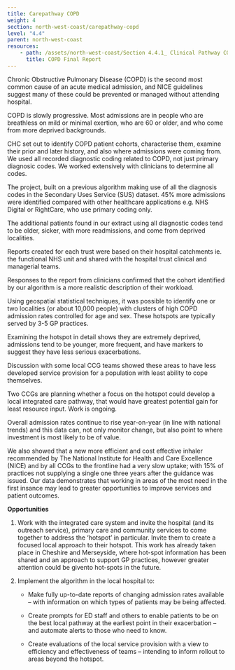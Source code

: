```yaml
---
title: Carepathway COPD
weight: 4
section: north-west-coast/carepathway-copd
level: "4.4"
parent: north-west-coast
resources: 
    - path: /assets/north-west-coast/Section 4.4.1_ Clinical Pathway COPD Final Report.pdf
      title: COPD Final Report
---
```


Chronic Obstructive Pulmonary Disease (COPD) is the second most common cause of an acute medical admission, and NICE guidelines suggest many of these could be prevented or managed without attending hospital.  

COPD is slowly progressive. Most admissions are in people who are breathless on mild or minimal exertion, who are 60 or older, and who come from more deprived backgrounds.  

CHC set out to identify COPD patient cohorts, characterise them, examine their prior and later history, and also where admissions were coming from. We used all recorded diagnostic coding related to COPD, not just primary diagnosic codes. We worked extensively with clinicians to determine all codes. 

The project, built on a previous algorithm making use of all the diagnosis codes in the Secondary Uses Service (SUS) dataset. 45% more admissions were identified compared with other healthcare applications e.g. NHS Digital or RightCare, who use primary coding only.  

The additional patients found in our extract using all diagnostic codes tend to be older, sicker, with more readmissions, and come from deprived localities.  

Reports created for each trust were based on their hospital catchments ie. the functional NHS unit and shared with the hospital trust clinical and managerial teams. 

Responses to the report from clinicians confirmed that the cohort identified by our algorithm is a more realistic description of their workload.  

Using geospatial statistical techniques, it was possible to identify one or two localities (or about 10,000 people) with clusters of high COPD admission rates controlled for age and sex. These hotspots are typically served by 3-5 GP practices.  

Examining the hotspot in detail shows they are extremely deprived, admissions tend to be younger, more frequent, and have markers to suggest they have less serious exacerbations.  

Discussion with some local CCG teams showed these areas to have less developed service provision for a population with least ability to cope themselves.  

Two CCGs are planning whether a focus on the hotspot could develop a local integrated care pathway, that would have greatest potential gain for least resource input. Work is ongoing. 
 
Overall admission rates continue to rise year-on-year (in line with national trends) and this data can, not only monitor change, but also point to where investment is most likely to be of value.  

We also showed that a new more efficient and cost effective inhaler recommended by The National Institute for Health and Care Excellence (NICE) and by all CCGs to the frontline had a very slow uptake; with 15% of practices not supplying a single one three years after the guidance was issued. Our data demonstrates that working in areas of the most need in the first insance may lead to greater opportunities to improve services and patient outcomes.

**Opportunities** 

1. Work with the integrated care system and invite the hospital (and its outreach service), primary care and community services to come together to address the ‘hotspot’ in particular.   Invite them to create a focused local approach to their hotspot. This work has already taken place in Cheshire and Merseyside, where hot-spot information has been shared and an approach to support GP practices, however greater attention could be givento hot-spots in the future. 

2. Implement the algorithm in the local hospital to: 
   - Make fully up-to-date reports of changing admission rates available – with information on which types of patients may be being          affected. 
   
   - Create prompts for ED staff and others to enable patients to be on the best local pathway at the earliest point in their                exacerbation – and automate alerts to those who need to know. 
   
   - Create evaluations of the local service provision with a view to efficiency and effectiveness of teams – intending to inform            rollout to areas beyond the hotspot. 

        
